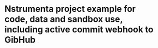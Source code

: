 # Nstrumenta project example for code, data and sandbox use, including active commit webhook to GibHub